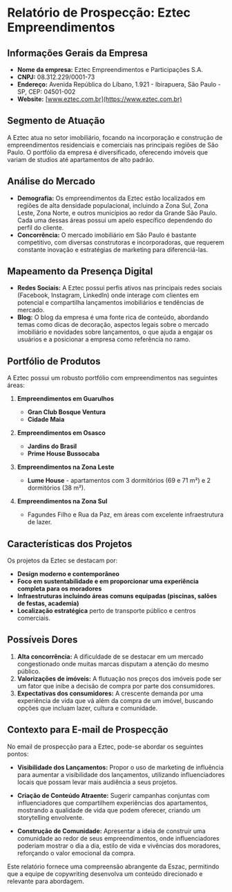 # Relatório de Prospecção: Eztec Empreendimentos

## Informações Gerais da Empresa
- **Nome da empresa:** Eztec Empreendimentos e Participações S.A.
- **CNPJ:** 08.312.229/0001-73
- **Endereço:** Avenida República do Líbano, 1.921 - Ibirapuera, São Paulo - SP, CEP: 04501-002
- **Website:** [www.eztec.com.br](https://www.eztec.com.br)

## Segmento de Atuação
A Eztec atua no setor imobiliário, focando na incorporação e construção de empreendimentos residenciais e comerciais nas principais regiões de São Paulo. O portfólio da empresa é diversificado, oferecendo imóveis que variam de studios até apartamentos de alto padrão.

## Análise do Mercado
- **Demografia:** Os empreendimentos da Eztec estão localizados em regiões de alta densidade populacional, incluindo a Zona Sul, Zona Leste, Zona Norte, e outros municípios ao redor da Grande São Paulo. Cada uma dessas áreas possui um apelo específico dependendo do perfil do cliente.
- **Concorrência:** O mercado imobiliário em São Paulo é bastante competitivo, com diversas construtoras e incorporadoras, que requerem constante inovação e estratégias de marketing para diferenciá-las.

## Mapeamento da Presença Digital
- **Redes Sociais:** A Eztec possui perfis ativos nas principais redes sociais (Facebook, Instagram, LinkedIn) onde interage com clientes em potencial e compartilha lançamentos imobiliários e tendências de mercado.
- **Blog:** O blog da empresa é uma fonte rica de conteúdo, abordando temas como dicas de decoração, aspectos legais sobre o mercado imobiliário e novidades sobre lançamentos, o que ajuda a engajar os usuários e a posicionar a empresa como referência no ramo.

## Portfólio de Produtos
A Eztec possui um robusto portfólio com empreendimentos nas seguintes áreas:

1. **Empreendimentos em Guarulhos**
   - **Gran Club Bosque Ventura**
   - **Cidade Maia**
   
2. **Empreendimentos em Osasco**
   - **Jardins do Brasil**
   - **Prime House Bussocaba**
   
3. **Empreendimentos na Zona Leste**
   - **Lume House** - apartamentos com 3 dormitórios (69 e 71 m²) e 2 dormitórios (38 m²).
   
4. **Empreendimentos na Zona Sul**
   - Fagundes Filho e Rua da Paz, em áreas com excelente infraestrutura de lazer.

## Características dos Projetos
Os projetos da Eztec se destacam por:
- **Design moderno e contemporâneo**
- **Foco em sustentabilidade e em proporcionar uma experiência completa para os moradores**
- **Infraestruturas incluindo áreas comuns equipadas (piscinas, salões de festas, academia)**
- **Localização estratégica** perto de transporte público e centros comerciais.

## Possíveis Dores
1. **Alta concorrência:** A dificuldade de se destacar em um mercado congestionado onde muitas marcas disputam a atenção do mesmo público.
2. **Valorizações de imóveis:** A flutuação nos preços dos imóveis pode ser um fator que inibe a decisão de compra por parte dos consumidores.
3. **Expectativas dos consumidores:** A crescente demanda por uma experiência de vida que vá além da compra de um imóvel, buscando opções que incluam lazer, cultura e comunidade.

## Contexto para E-mail de Prospecção
No email de prospecção para a Eztec, pode-se abordar os seguintes pontos:

- **Visibilidade dos Lançamentos:** Propor o uso de marketing de influência para aumentar a visibilidade dos lançamentos, utilizando influenciadores locais que possam levar mais audiência a seus projetos.
  
- **Criação de Conteúdo Atraente:** Sugerir campanhas conjuntas com influenciadores que compartilhem experiências dos apartamentos, mostrando a qualidade de vida que podem oferecer, criando um storytelling envolvente.

- **Construção de Comunidade:** Apresentar a ideia de construir uma comunidade ao redor de seus empreendimentos, onde influenciadores poderiam mostrar o dia a dia, estilo de vida e vivências dos moradores, reforçando o valor emocional da compra.

Este relatório fornece uma compreensão abrangente da Eszac, permitindo que a equipe de copywriting desenvolva um conteúdo direcionado e relevante para abordagem.